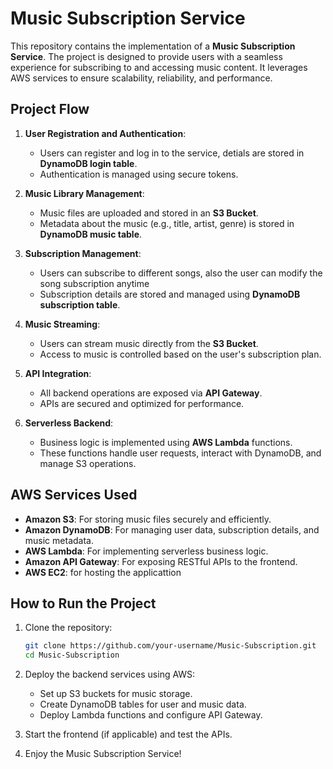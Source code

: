 # Music Subscription Service

This repository contains the implementation of a **Music Subscription Service**. The project is designed to provide users with a seamless experience for subscribing to and accessing music content. It leverages AWS services to ensure scalability, reliability, and performance.

## Project Flow

1. **User Registration and Authentication**:
    - Users can register and log in to the service, detials are stored in **DynamoDB login table**.
    - Authentication is managed using secure tokens.

2. **Music Library Management**:
    - Music files are uploaded and stored in an **S3 Bucket**.
    - Metadata about the music (e.g., title, artist, genre) is stored in **DynamoDB music table**.

3. **Subscription Management**:
    - Users can subscribe to different songs, also the user can modify the song subscription anytime
    - Subscription details are stored and managed using **DynamoDB subscription table**.

4. **Music Streaming**:
    - Users can stream music directly from the **S3 Bucket**.
    - Access to music is controlled based on the user's subscription plan.

5. **API Integration**:
    - All backend operations are exposed via **API Gateway**.
    - APIs are secured and optimized for performance.

6. **Serverless Backend**:
    - Business logic is implemented using **AWS Lambda** functions.
    - These functions handle user requests, interact with DynamoDB, and manage S3 operations.

## AWS Services Used

- **Amazon S3**: For storing music files securely and efficiently.
- **Amazon DynamoDB**: For managing user data, subscription details, and music metadata.
- **AWS Lambda**: For implementing serverless business logic.
- **Amazon API Gateway**: For exposing RESTful APIs to the frontend.
- **AWS EC2**: for hosting the applicattion

## How to Run the Project

1. Clone the repository:
    ```bash
    git clone https://github.com/your-username/Music-Subscription.git
    cd Music-Subscription
    ```

2. Deploy the backend services using AWS:
    - Set up S3 buckets for music storage.
    - Create DynamoDB tables for user and music data.
    - Deploy Lambda functions and configure API Gateway.

3. Start the frontend (if applicable) and test the APIs.

4. Enjoy the Music Subscription Service!

